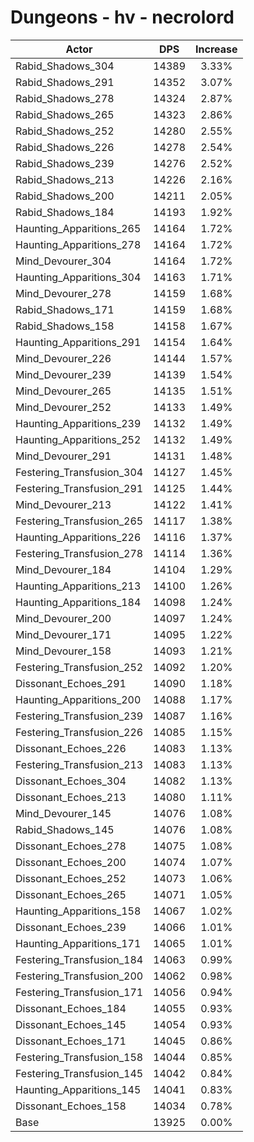 # Dungeons - hv - necrolord
| Actor | DPS | Increase |
|---|:---:|:---:|
|Rabid_Shadows_304|14389|3.33%|
|Rabid_Shadows_291|14352|3.07%|
|Rabid_Shadows_278|14324|2.87%|
|Rabid_Shadows_265|14323|2.86%|
|Rabid_Shadows_252|14280|2.55%|
|Rabid_Shadows_226|14278|2.54%|
|Rabid_Shadows_239|14276|2.52%|
|Rabid_Shadows_213|14226|2.16%|
|Rabid_Shadows_200|14211|2.05%|
|Rabid_Shadows_184|14193|1.92%|
|Haunting_Apparitions_265|14164|1.72%|
|Haunting_Apparitions_278|14164|1.72%|
|Mind_Devourer_304|14164|1.72%|
|Haunting_Apparitions_304|14163|1.71%|
|Mind_Devourer_278|14159|1.68%|
|Rabid_Shadows_171|14159|1.68%|
|Rabid_Shadows_158|14158|1.67%|
|Haunting_Apparitions_291|14154|1.64%|
|Mind_Devourer_226|14144|1.57%|
|Mind_Devourer_239|14139|1.54%|
|Mind_Devourer_265|14135|1.51%|
|Mind_Devourer_252|14133|1.49%|
|Haunting_Apparitions_239|14132|1.49%|
|Haunting_Apparitions_252|14132|1.49%|
|Mind_Devourer_291|14131|1.48%|
|Festering_Transfusion_304|14127|1.45%|
|Festering_Transfusion_291|14125|1.44%|
|Mind_Devourer_213|14122|1.41%|
|Festering_Transfusion_265|14117|1.38%|
|Haunting_Apparitions_226|14116|1.37%|
|Festering_Transfusion_278|14114|1.36%|
|Mind_Devourer_184|14104|1.29%|
|Haunting_Apparitions_213|14100|1.26%|
|Haunting_Apparitions_184|14098|1.24%|
|Mind_Devourer_200|14097|1.24%|
|Mind_Devourer_171|14095|1.22%|
|Mind_Devourer_158|14093|1.21%|
|Festering_Transfusion_252|14092|1.20%|
|Dissonant_Echoes_291|14090|1.18%|
|Haunting_Apparitions_200|14088|1.17%|
|Festering_Transfusion_239|14087|1.16%|
|Festering_Transfusion_226|14085|1.15%|
|Dissonant_Echoes_226|14083|1.13%|
|Festering_Transfusion_213|14083|1.13%|
|Dissonant_Echoes_304|14082|1.13%|
|Dissonant_Echoes_213|14080|1.11%|
|Mind_Devourer_145|14076|1.08%|
|Rabid_Shadows_145|14076|1.08%|
|Dissonant_Echoes_278|14075|1.08%|
|Dissonant_Echoes_200|14074|1.07%|
|Dissonant_Echoes_252|14073|1.06%|
|Dissonant_Echoes_265|14071|1.05%|
|Haunting_Apparitions_158|14067|1.02%|
|Dissonant_Echoes_239|14066|1.01%|
|Haunting_Apparitions_171|14065|1.01%|
|Festering_Transfusion_184|14063|0.99%|
|Festering_Transfusion_200|14062|0.98%|
|Festering_Transfusion_171|14056|0.94%|
|Dissonant_Echoes_184|14055|0.93%|
|Dissonant_Echoes_145|14054|0.93%|
|Dissonant_Echoes_171|14045|0.86%|
|Festering_Transfusion_158|14044|0.85%|
|Festering_Transfusion_145|14042|0.84%|
|Haunting_Apparitions_145|14041|0.83%|
|Dissonant_Echoes_158|14034|0.78%|
|Base|13925|0.00%|
